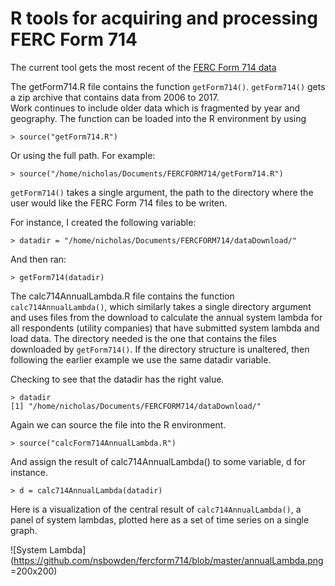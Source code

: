 # R tools for acquiring and processing FERC Form 714

The current tool gets the most recent of the [FERC Form 714 data](https://www.ferc.gov/docs-filing/forms/form-714/data.asp)

The getForm714.R file contains the function `getForm714()`. `getForm714()` gets a zip archive that contains data from 2006 to 2017.  
Work continues to include older data which is fragmented by year and geography. The function can be loaded into the R environment by using 

```
> source("getForm714.R")
```

Or using the full path. For example:

```
> source("/home/nicholas/Documents/FERCFORM714/getForm714.R")
```

`getForm714()` takes a single argument, the path to the directory where the user would like the FERC Form 714 files to be writen. 

For instance, I created the following variable:

```
> datadir = "/home/nicholas/Documents/FERCFORM714/dataDownload/"
```

And then ran:

```
> getForm714(datadir)
```

The calc714AnnualLambda.R file contains the function `calc714AnnualLambda()`, which similarly takes a single directory argument and uses files from the download to calculate the annual system lambda for all respondents (utility companies) that have submitted system lambda and load data.  The directory needed is the one that contains the files downloaded by `getForm714()`.  If the directory structure is unaltered, then following the earlier example we use the same datadir variable. 

Checking to see that the datadir has the right value. 

```
> datadir
[1] "/home/nicholas/Documents/FERCFORM714/dataDownload/"
```

Again we can source the file into the R environment.

```
> source("calcForm714AnnualLambda.R")
```

And assign the result of calc714AnnualLambda() to some variable, d for instance.

```
> d = calc714AnnualLambda(datadir)
```

Here is a visualization of the central result of `calc714AnnualLambda()`, a panel of system lambdas, plotted here as a set of time series on a single graph.

![System Lambda](https://github.com/nsbowden/fercform714/blob/master/annualLambda.png =200x200)

